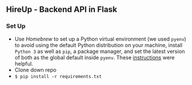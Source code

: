 ## HireUp - Backend API in Flask

### Set Up
- Use _Homebrew_ to set up a Python virtual environment (we used `pyenv`) to avoid using the default Python distribution on your machine, install `Python 3` as well as `pip`, a package manager, and set the latest version of both as the global default inside `pyenv`. These [instructions](https://opensource.com/article/19/5/python-3-default-mac#what-to-do) were helpful.
- Clone down repo
- `$ pip install -r requirements.txt`
